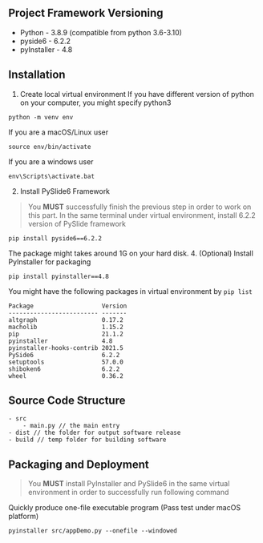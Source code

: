 ## Project Framework Versioning
- Python      - 3.8.9 (compatible from python 3.6-3.10)
- pyside6     - 6.2.2
- pyInstaller - 4.8

## Installation
1. Create local virtual environment
If you have different version of python on your computer, you might specify python3
```shell
python -m venv env
```
If you are a macOS/Linux user
```shell
source env/bin/activate
```
If you are a windows user
```shell
env\Scripts\activate.bat
```
2. Install PySlide6 Framework
> You **MUST** successfully finish the previous step in order to work on this part.
In the same terminal under virtual environment, install 6.2.2 version of PySlide framework
```shell
pip install pyside6==6.2.2
```
The package might takes around 1G on your hard disk.
4. (Optional) Install PyInstaller for packaging
```shell
pip install pyinstaller==4.8
```
You might have the following packages in virtual environment by ```pip list```
```text
Package                   Version
------------------------- -------
altgraph                  0.17.2
macholib                  1.15.2
pip                       21.1.2
pyinstaller               4.8
pyinstaller-hooks-contrib 2021.5
PySide6                   6.2.2
setuptools                57.0.0
shiboken6                 6.2.2
wheel                     0.36.2
```

## Source Code Structure
```text
- src
    - main.py // the main entry
- dist // the folder for output software release
- build // temp folder for building software
```

## Packaging and Deployment
> You **MUST** install PyInstaller and PySlide6 in the same virtual environment in order to successfully run following command

Quickly produce one-file executable program (Pass test under macOS platform)
```shell
pyinstaller src/appDemo.py --onefile --windowed
```
